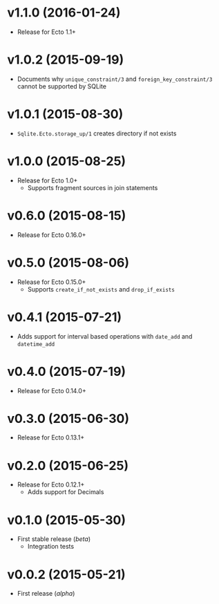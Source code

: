 # v1.1.0 (2016-01-24)
* Release for Ecto 1.1+

# v1.0.2 (2015-09-19)
* Documents why `unique_constraint/3` and `foreign_key_constraint/3` cannot be supported by SQLite

# v1.0.1 (2015-08-30)
* `Sqlite.Ecto.storage_up/1` creates directory if not exists

# v1.0.0 (2015-08-25)
* Release for Ecto 1.0+
  * Supports fragment sources in join statements

# v0.6.0 (2015-08-15)
* Release for Ecto 0.16.0+

# v0.5.0 (2015-08-06)
* Release for Ecto 0.15.0+
  * Supports `create_if_not_exists` and `drop_if_exists`

# v0.4.1 (2015-07-21)
* Adds support for interval based operations with `date_add` and `datetime_add`

# v0.4.0 (2015-07-19)
* Release for Ecto 0.14.0+

# v0.3.0 (2015-06-30)
* Release for Ecto 0.13.1+

# v0.2.0 (2015-06-25)
* Release for Ecto 0.12.1+
  * Adds support for Decimals

# v0.1.0 (2015-05-30)
* First stable release (*beta*)
  * Integration tests

# v0.0.2 (2015-05-21)
* First release (*alpha*)
